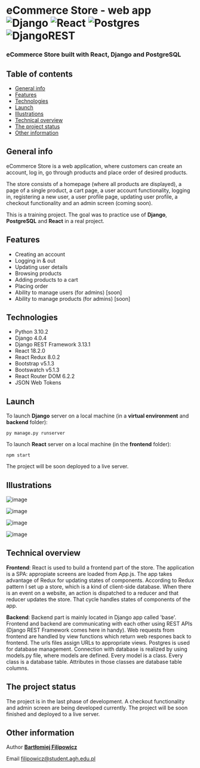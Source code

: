 # eCommerce Store - web app ![Django](https://img.shields.io/badge/django-%23092E20.svg?style=for-the-badge&logo=django&logoColor=white) ![React](https://img.shields.io/badge/react-%2320232a.svg?style=for-the-badge&logo=react&logoColor=%2361DAFB) ![Postgres](https://img.shields.io/badge/postgres-%23316192.svg?style=for-the-badge&logo=postgresql&logoColor=white) ![DjangoREST](https://img.shields.io/badge/DJANGO-REST-ff1709?style=for-the-badge&logo=django&logoColor=white&color=ff1709&labelColor=gray)

### eCommerce Store built with **React**, **Django** and **PostgreSQL**

## Table of contents
* [General info](#general-info)
* [Features](#features)
* [Technologies](#technologies)
* [Launch](#launch)
* [Illustrations](#illustrations)
* [Technical overview](#technical-overview)
* [The project status](#the-project-status)
* [Other information](#other-information)

## General info
eCommerce Store is a web application, where customers can create an account, log in, go through products and place order of desired products.

The store consists of a homepage (where all products are displayed), a page of a single product, a cart page, a user account functionality, logging in, registering a new user, a user profile page, updating user profile, a checkout functionality and an admin screen (coming soon).

This is a training project. The goal was to practice use of **Django**, **PostgreSQL** and **React** in a real project.

## Features
- Creating an account
- Logging in & out
- Updating user details
- Browsing products
- Adding products to a cart
- Placing order
- Ability to manage users (for admins) [soon]
- Ability to manage products (for admins) [soon]

## Technologies
- Python 3.10.2
- Django 4.0.4
- Django REST Framework 3.13.1
- React 18.2.0
- React Redux 8.0.2
- Bootstrap v5.1.3
- Bootswatch v5.1.3
- React Router DOM 6.2.2
- JSON Web Tokens

## Launch
To launch **Django** server on a local machine (in a **virtual environment** and **backend** folder):

`py manage.py runserver`

To launch **React** server on a local machine (in the **frontend** folder):

`npm start`

The project will be soon deployed to a live server.

## Illustrations
![image](https://user-images.githubusercontent.com/96448777/182486302-2a0fae46-8626-435a-8dd4-0defe74a7485.png)

![image](https://user-images.githubusercontent.com/96448777/182486475-0ee9bc08-2a62-4a1c-a992-10143b301a34.png)

![image](https://user-images.githubusercontent.com/96448777/182486644-9ffc0809-9570-405a-b075-c83b81ad5b49.png)

![image](https://user-images.githubusercontent.com/96448777/182486714-fa7293a4-0928-49d4-9679-8ffc4cd4a9e8.png)

## Technical overview
**Frontend**: React is used to build a frontend part of the store. The application is a SPA: appropiate screens are loaded from App.js. The app takes advantage of Redux for updating states of components. According to Redux pattern I set up a store, which is a kind of client-side database. When there is an event on a website, an action is dispatched to a reducer and that reducer updates the store. That cycle handles states of components of the app.

**Backend**: Backend part is mainly located in Django app called 'base'. Frontend and backend are communicating with each other using REST APIs (Django REST Framework comes here in handy). Web requests from frontend are handled by view functions which return web respones back to frontend. The urls files assign URLs to appropriate views. Postgres is used for database management. Connection with database is realized by using models.py file, where models are defined. Every model is a class. Every class is a database table. Attributes in those classes are database table columns.

## The project status
The project is in the last phase of development. A checkout functionality and admin screen are being developed currently. The project will be soon finished and deployed to a live server.

## Other information
Author [**Bartłomiej Filipowicz**](https://github.com/Bartlomiej-Filipowicz)

Email <ins>filipowicz@student.agh.edu.pl</ins>
